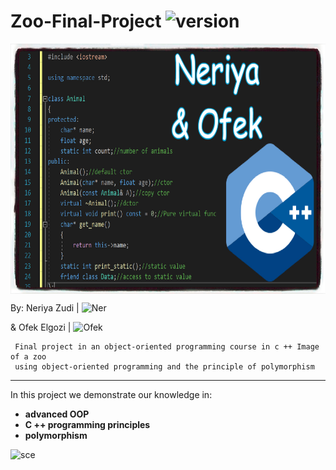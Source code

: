 # Zoo-Final-Project <img src="https://img.shields.io/badge/version-1.0-yellowgreen" alt="version" > 

<img src="https://github.com/NeriyaZudi/Zoo-Final-Project/blob/main/zoo.jpg" align="center"
     alt="logo" width="600" height="400">
     
 By: Neriya Zudi | <img src="https://img.shields.io/badge/Neriya-Programmer-blue" alt="Ner" > 
 
 & Ofek Elgozi | <img src="https://img.shields.io/badge/Neria-Programmer-green" alt="Ofek" >
     
     Final project in an object-oriented programming course in c ++ Image of a zoo
     using object-oriented programming and the principle of polymorphism
 
  <hr>
   
   In this project we demonstrate our knowledge in:
   * **advanced OOP** 
   * **C ++ programming principles**
   * **polymorphism**
  
 <img src="https://img.shields.io/badge/Downloads-0-lightgreen" alt="sce" >



